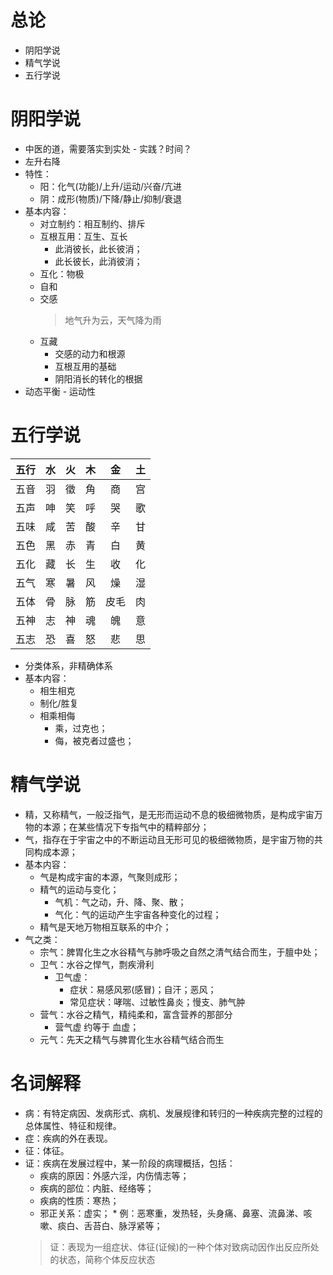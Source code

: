 # 总论

- 阴阳学说
- 精气学说
- 五行学说

# 阴阳学说

- 中医的道，需要落实到实处 - 实践？时间？
- 左升右降
- 特性：
  - 阳：化气(功能)/上升/运动/兴奋/亢进
  - 阴：成形(物质)/下降/静止/抑制/衰退
- 基本内容：
  - 对立制约：相互制约、排斥
  - 互根互用：互生、互长
    - 此消彼长，此长彼消；
    - 此长彼长，此消彼消；
  - 互化：物极
  - 自和
  - 交感
    > 地气升为云，天气降为雨
  - 互藏
    - 交感的动力和根源
    - 互根互用的基础
    - 阴阳消长的转化的根据
- 动态平衡 - 运动性

# 五行学说

| 五行 | 水 | 火 | 木 | 金 | 土 |
| :--: | :-: | :-: | :-: | :--: | :-: |
| 五音 | 羽 | 徵 | 角 | 商 | 宫 |
| 五声 | 呻 | 笑 | 呼 | 哭 | 歌 |
| 五味 | 咸 | 苦 | 酸 | 辛 | 甘 |
| 五色 | 黑 | 赤 | 青 | 白 | 黄 |
| 五化 | 藏 | 长 | 生 | 收 | 化 |
| 五气 | 寒 | 暑 | 风 | 燥 | 湿 |
| 五体 | 骨 | 脉 | 筋 | 皮毛 | 肉 |
| 五神 | 志 | 神 | 魂 | 魄 | 意 |
| 五志 | 恐 | 喜 | 怒 | 悲 | 思 |

- 分类体系，非精确体系
- 基本内容：
  - 相生相克
  - 制化/胜复
  - 相乘相侮
    - 乘，过克也；
    - 侮，被克者过盛也；

# 精气学说

- 精，又称精气，一般泛指气，是无形而运动不息的极细微物质，是构成宇宙万物的本源；在某些情况下专指气中的精粹部分；
- 气，指存在于宇宙之中的不断运动且无形可见的极细微物质，是宇宙万物的共同构成本源；
- 基本内容：
  - 气是构成宇宙的本源，气聚则成形；
  - 精气的运动与变化；
    - 气机：气之动，升、降、聚、散；
    - 气化：气的运动产生宇宙各种变化的过程；
  - 精气是天地万物相互联系的中介；
- 气之类：
  - 宗气：脾胃化生之水谷精气与肺呼吸之自然之清气结合而生，于膻中处；
  - 卫气：水谷之悍气，剽疾滑利
    - 卫气虚：
      - 症状：易感风邪(感冒)；自汗；恶风；
      - 常见症状：哮喘、过敏性鼻炎；慢支、肺气肿
  - 营气：水谷之精气，精纯柔和，富含营养的那部分
    - 营气虚 约等于 血虚；
  - 元气：先天之精气与脾胃化生水谷精气结合而生

# 名词解释

- 病：有特定病因、发病形式、病机、发展规律和转归的一种疾病完整的过程的总体属性、特征和规律。
- 症：疾病的外在表现。
- 征：体征。
- 证：疾病在发展过程中，某一阶段的病理概括，包括：
  - 疾病的原因：外感六淫，内伤情志等；
  - 疾病的部位：内脏、经络等；
  - 疾病的性质：寒热；
  - 邪正关系：虚实； \* 例：恶寒重，发热轻，头身痛、鼻塞、流鼻涕、咳嗽、痰白、舌苔白、脉浮紧等；
  > 证：表现为一组症状、体征(证候)的一种个体对致病动因作出反应所处的状态，简称个体反应状态
